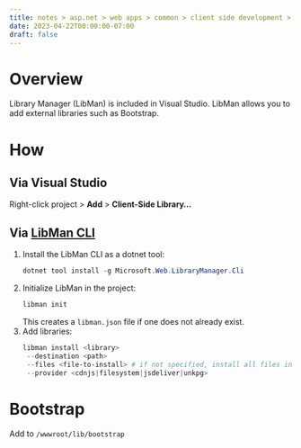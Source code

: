 ```yaml
---
title: notes > asp.net > web apps > common > client side development > libman
date: 2023-04-22T00:00:00-07:00
draft: false
---
```


# Overview
Library Manager (LibMan) is included in Visual Studio. LibMan allows you to add external libraries such as Bootstrap.  


# How
## Via Visual Studio
Right-click project > **Add** > **Client-Side Library…**

## Via [LibMan CLI](https://learn.microsoft.com/en-us/aspnet/core/client-side/libman/libman-cli?view=aspnetcore-7.0)
1. Install the LibMan CLI as a dotnet tool:
   ```powershell
   dotnet tool install -g Microsoft.Web.LibraryManager.Cli
   ```
2. Initialize LibMan in the project:
   ```powershell
   libman init
   ```
   This creates a `libman.json` file if one does not already exist.
3. Add libraries:
   ```powershell
   libman install <library>
    --destination <path>
    --files <file-to-install> # if not specified, install all files in package
    --provider <cdnjs|filesystem|jsdeliver|unkpg>
   ```

# Bootstrap
Add to `/wwwroot/lib/bootstrap`
